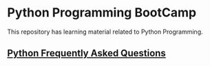 # Python Programming BootCamp
This repository has learning material related to Python Programming.

## [Python Frequently Asked Questions](https://docs.python.org/3/faq/)